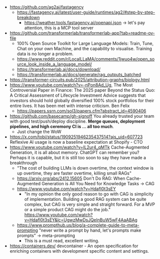 - https://github.com/ag2ai/fastagency
	- https://fastagency.ai/latest/user-guide/runtimes/ag2/#step-by-step-breakdown
		- https://weather.tools.fastagency.ai/openapi.json -> let's pay attention, this is a MCP tool server
- https://github.com/transformerlab/transformerlab-app?tab=readme-ov-file
	- 100% Open Source Toolkit for Large Language Models: Train, Tune, Chat on your own Machine, and the capability to visualise. Training data is no longer a problem.
	- https://www.reddit.com/r/LocalLLaMA/comments/1jwuo4w/open_source_look_inside_a_language_model/
	- https://transformerlab.ai/docs/download/
	- https://transformerlab.ai/docs/generate/rag_outputs_batched
- https://transformer-circuits.pub/2025/attribution-graphs/biology.html
- https://www.youtube.com/watch?v=-nPon8Ad_Ug, The Most Controversial Paper in Finance: The 2025 paper Beyond the Status Quo: A Critical Assessment of Lifecycle Investment Advice suggests that investors should hold globally diversified 100% stock portfolios for their entire lives. It has been met with intense criticism. Ben Felix
	- https://papers.ssrn.com/sol3/papers.cfm?abstract_id=4590406
- https://github.com/basecamp/gh-signoff You already trusted your team with good test/push/deploy discipline. **Merge queues, deployment pipelines, and high ceremony CI is … all too much**.
	- Just change the WoW 
- https://x.com/tobi/status/1909251946235437514?ajs_uid=607723 Reflexive AI usage is now a baseline expectation at Shopify - CTO
- https://www.youtube.com/watch?v=IL2ur4_qMTk Cache-Augmented Generation, it is all about memory. ChatGPT can remember you? Perhaps it is capable, but it is still too soon to say they have made a breakthrough
	- "The cost of building LLMs is down overtime, the context window is up overtime, they are faster overtime, killing small RAGs"
	- https://arxiv.org/abs/2412.15605 Don't Do RAG: When Cache-Augmented Generation is All You Need for Knowledge Tasks -> CAG
	- https://www.youtube.com/watch?v=HdafI0t3sEY
		- "In my opinion the only good reason to go with CAG is simplicity of implementation. Building a good RAG system can be quite complex, but CAG is very simple and straight forward. For a MVP or a simple product CAG might do the job." https://www.youtube.com/watch?v=HdafI0t3sEY&lc=UgwzMwDsJQeInBuW5wF4AaABAg
	- https://www.prompthub.us/blog/a-complete-guide-to-meta-prompting "never write a prompt by hand, let's prompts make prompts" -> meta-prompting
		- This is a must read, excellent writing.
- https://containers.dev/ devcontainer - An open specification for enriching containers with development specific content and settings.